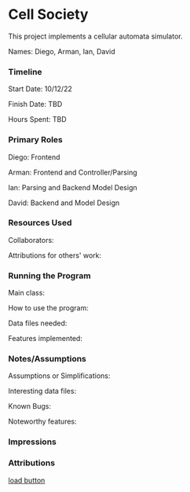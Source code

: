 Cell Society
====

This project implements a cellular automata simulator.

Names: Diego, Arman, Ian, David


### Timeline

Start Date: 10/12/22

Finish Date: TBD

Hours Spent: TBD

### Primary Roles

Diego: Frontend 

Arman: Frontend and Controller/Parsing

Ian: Parsing and Backend Model Design

David: Backend and Model Design

### Resources Used

Collaborators:

Attributions for others' work:

### Running the Program

Main class:

How to use the program:

Data files needed: 

Features implemented:



### Notes/Assumptions

Assumptions or Simplifications:

Interesting data files:

Known Bugs:

Noteworthy features:


### Impressions




### Attributions


[load button](https://www.iconfinder.com/icons/9104174/folder_open_document_data_file_storage_icon)